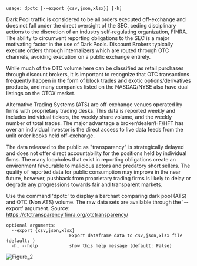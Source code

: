 ```
usage: dpotc [--export {csv,json,xlsx}] [-h]
```

Dark Pool traffic is considered to be all orders executed off-exchange and does not fall under the direct oversight of the SEC, ceding disciplinary actions to the discretion of an industry self-regulating organization, FINRA. The ability to circumvent reporting obligations to the SEC is a major motivating factor in the use of Dark Pools. Discount Brokers typically execute orders through internalizers which are routed through OTC channels, avoiding execution on a public exchange entirely. 

While much of the OTC volume here can be classified as retail purchases through discount brokers, it is important to recognize that OTC transactions frequently happen in the form of block trades and exotic options/derivatives products, and many companies listed on the NASDAQ/NYSE also have dual listings on the OTCX market. 

Alternative Trading Systems (ATS) are off-exchange venues operated by firms with proprietary trading desks. This data is reported weekly and includes individual tickers, the weekly share volume, and the weekly number of total trades. The major advantage a broker/dealer/HF/HFT has over an individual investor is the direct access to live data feeds from the unlit order books held off-exchange. 

The data released to the public as "transparency" is strategically delayed and does not offer direct accountability for the positions held by individual firms. The many loopholes that exist in reporting obligations create an environment favourable to malicious actors and predatory short sellers. The quality of reported data for public consumption may improve in the near future, however, pushback from proprietary trading firms is likely to delay or degrade any progressions towards fair and transparent markets.

Use the command 'dpotc' to display a barchart comparing dark pool (ATS) and OTC (Non ATS) volume. The raw data sets are available through the '--export' argument. Source: https://otctransparency.finra.org/otctransparency/

```
optional arguments:
  --export {csv,json,xlsx}
                        Export dataframe data to csv,json,xlsx file (default: )
  -h, --help            show this help message (default: False)
```

![Figure_2](https://user-images.githubusercontent.com/46355364/154075026-dad50459-0e0b-478f-94ad-c478bf66ce1a.png)
